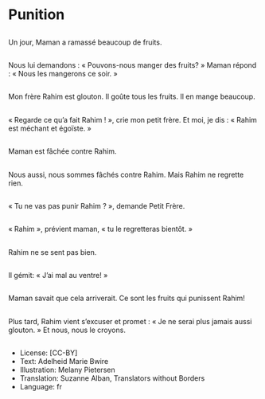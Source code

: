 # Punition

##
Un jour, Maman a
ramassé beaucoup de
fruits.

##
Nous lui demandons : «
Pouvons-nous manger
des fruits? »
Maman répond : « Nous
les mangerons ce soir. »

##
Mon frère Rahim est
glouton.
Il goûte tous les fruits.
Il en mange beaucoup.

##
« Regarde ce qu’a fait
Rahim ! », crie mon
petit frère.
Et moi, je dis : « Rahim
est méchant et égoïste.
»

##
Maman est fâchée
contre Rahim.

##
Nous aussi, nous
sommes fâchés contre
Rahim.
Mais Rahim ne regrette
rien.

##
« Tu ne vas pas punir
Rahim ? », demande
Petit Frère.

##
« Rahim », prévient
maman, « tu le
regretteras bientôt. »

##
Rahim ne se sent pas
bien.

##
Il gémit: « J’ai mal au
ventre! »

##
Maman savait que cela
arriverait.
Ce sont les fruits qui
punissent Rahim!

##
Plus tard, Rahim vient
s’excuser et promet : «
Je ne serai plus jamais
aussi glouton. »
Et nous, nous le
croyons.

##
* License: [CC-BY]
* Text: Adelheid Marie Bwire
* Illustration: Melany Pietersen
* Translation: Suzanne Alban, Translators without Borders
* Language: fr
